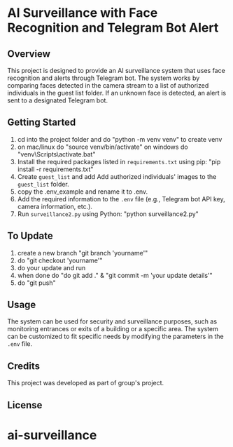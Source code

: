 # AI Surveillance with Face Recognition and Telegram Bot Alert

## Overview
This project is designed to provide an AI surveillance system that uses face recognition and alerts through Telegram bot. The system works by comparing faces detected in the camera stream to a list of authorized individuals in the guest list folder. If an unknown face is detected, an alert is sent to a designated Telegram bot.

## Getting Started
1. cd into the project folder and do "python -m venv venv" to create venv
2. on mac/linux do "source venv/bin/activate" on windows do "venv\Scripts\activate.bat" 
2. Install the required packages listed in `requirements.txt` using pip: "pip install -r requirements.txt"
3. Create `guest_list` and add Add authorized individuals' images to the `guest_list` folder.
4. copy the .env_example and rename it to .env.
5. Add the required information to the `.env` file (e.g., Telegram bot API key, camera information, etc.).
6. Run `surveillance2.py` using Python: "python surveillance2.py"


## To Update
1. create a new branch "git branch 'yourname'"
2. do "git checkout 'yourname'"
3. do your update and run
4. when done do "do git add ." & "git commit -m 'your update details'"
5. do "git push"


## Usage
The system can be used for security and surveillance purposes, such as monitoring entrances or exits of a building or a specific area. The system can be customized to fit specific needs by modifying the parameters in the `.env` file.

## Credits
This project was developed as part of group's project.

## License

# ai-surveillance
